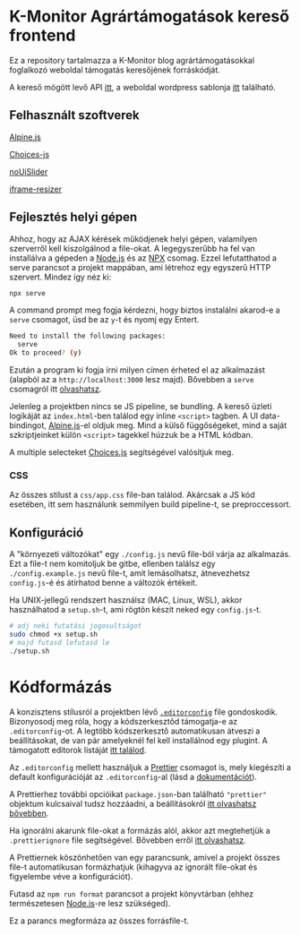 # K-Monitor Agrártámogatások kereső frontend

Ez a repository tartalmazza a K-Monitor blog agrártámogatásokkal foglalkozó weboldal támogatás keresőjének forráskódját.

A kereső mögött levő API [itt](https://github.com/Code-for-Hungary/agrartamapi),
a weboldal wordpress sablonja [itt](https://github.com/Code-for-Hungary/agrar-microsite-wp-theme) található.

## Felhasznált szoftverek

[Alpine.js](https://alpinejs.dev/)

[Choices-js](https://github.com/Choices-js/Choices)

[noUiSlider](https://github.com/leongersen/noUiSlider)

[iframe-resizer](https://github.com/davidjbradshaw/iframe-resizer)

## Fejlesztés helyi gépen

Ahhoz, hogy az AJAX kérések működjenek helyi gépen, valamilyen szerverről kell kiszolgálnod a file-okat. A legegyszerűbb ha fel van installálva a gépeden a [Node.js](https://nodejs.org/en/) és az [NPX](https://www.npmjs.com/package/npx) csomag. Ezzel lefutatthatod a serve parancsot a projekt mappában, ami létrehoz egy egyszerű HTTP szervert. Mindez így néz ki:

```bash
npx serve
```

A command prompt meg fogja kérdezni, hogy biztos instalálni akarod-e a `serve` csomagot, üsd be az `y`-t és nyomj egy Entert.

```bash
Need to install the following packages:
  serve
Ok to proceed? (y)
```

Ezután a program ki fogja írni milyen címen érheted el az alkalmazást (alapból az a `http://localhost:3000` lesz majd). Bővebben a `serve` csomagról itt [olvashatsz](https://www.npmjs.com/package/serve).

Jelenleg a projektben nincs se JS pipeline, se bundling. A kereső üzleti logikáját az `index.html`-ben találod egy inline `<script>` tagben. A UI data-bindingot, [Alpine.js](https://alpinejs.dev/)-el oldjuk meg. Mind a külső függőségeket, mind a saját szkriptjeinket külön `<script>` tagekkel húzzuk be a HTML kódban.

A multiple selecteket [Choices.js](https://github.com/Choices-js/Choices) segítségével valósítjuk meg.

### CSS

Az összes stílust a `css/app.css` file-ban találod. Akárcsak a JS kód esetében, itt sem használunk semmilyen build pipeline-t, se preproccessort.

## Konfiguráció

A "környezeti változókat" egy `./config.js` nevű file-ból várja az alkalmazás. Ezt a file-t nem komitoljuk be gitbe, ellenben találsz egy `./config.example.js` nevű file-t, amit lemásolhatsz, átnevezhetsz `config.js`-é és átírhatod benne a változók értékeit.

Ha UNIX-jellegű rendszert használsz (MAC, Linux, WSL), akkor használhatod a `setup.sh`-t, ami rögtön készít neked egy `config.js`-t.

```bash
# adj neki futatási jogosultságot
sudo chmod +x setup.sh
# majd futasd lefutasd le
./setup.sh
```

# Kódformázás

A konzisztens stílusról a projektben lévő [`.editorconfig`](https://editorconfig.org/) file gondoskodik. Bizonyosodj meg róla, hogy a kódszerkesztőd támogatja-e az `.editorconfig`-ot. A legtöbb kódszerkesztő automatikusan átveszi a beállításokat, de van pár amelyeknél fel kell installálnod egy plugint. A támogatott editorok listáját [itt találod](https://editorconfig.org/#pre-installed).

Az `.editorconfig` mellett használjuk a [Prettier](https://prettier.io/) csomagot is, mely kiegészíti a default konfigurációját az `.editorconfig`-al (lásd a [dokumentációt](https://prettier.io/docs/en/configuration.html#editorconfig)).

A Prettierhez további opcióikat `package.json`-ban található `"prettier"` objektum kulcsaival tudsz hozzáadni, a beállításokról [itt olvashatsz bővebben](https://prettier.io/docs/en/options.html).

Ha ignorálni akarunk file-okat a formázás alól, akkor azt megtehetjük a `.prettierignore` file segítségével. Bővebben erről [itt olvashatsz](https://prettier.io/docs/en/ignore.html).

A Prettiernek köszönhetően van egy parancsunk, amivel a projekt összes file-t automatikusan formázhatjuk (kihagyva az ignorált file-okat és figyelembe véve a konfigurációt).

Futasd az `npm run format` parancsot a projekt könyvtárban (ehhez természetesen [Node.js](http://nodejs.org/)-re lesz szükséged).

Ez a parancs megformáza az összes forrásfile-t.
